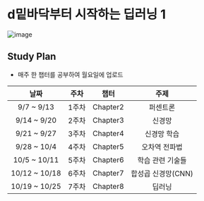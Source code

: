# d밑바닥부터 시작하는 딥러닝 1
![image](https://www.hanbit.co.kr/data/books/B8475831198_l.jpg)


## Study Plan
- 매주 한 챕터를 공부하여 월요일에 업로드
 
|날짜|주차|챕터|주제|
|:---:|:---:|:---:|:---:|
|9/7 ~ 9/13|1주차|Chapter2|퍼센트론|
|9/14 ~ 9/20|2주차|Chapter3|신경망|
|9/21 ~ 9/27|3주차|Chapter4|신경망 학습|
|9/28 ~ 10/4|4주차|Chapter5|오차역 전파법|
|10/5 ~ 10/11|5주차|Chapter6|학습 관련 기술들|
|10/12 ~ 10/18|6주차|Chapter7|합성곱 신경망(CNN)|
|10/19 ~ 10/25|7주차|Chapter8|딥러닝|

